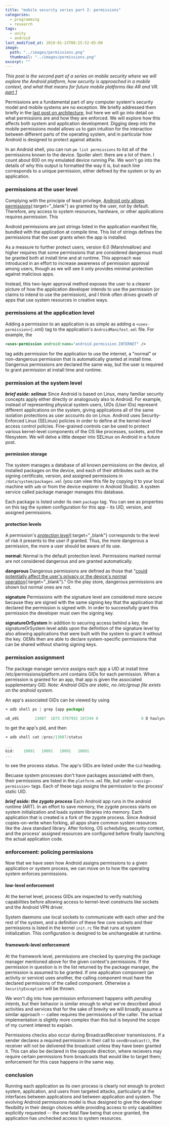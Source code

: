 ```yaml
---
title: "mobile security series part 2: permissions"
categories:
  - programming
  - research
tags:
  - unity
  - android
last_modified_at: 2019-01-23T08:25:52-05:00
image: 
  path: "../images/permissions.png"
  thumbnail: "../images/permissions.png"
excerpt: ""
---
```


*This post is the second part of a series on mobile security where we will explore the Android platform, how security is approached in a mobile context, and what that means for future mobile platforms like AR and VR. [part 1](/android-security-pt-1)*

Permissions are a fundamental part of any computer system's security model and mobile systems are no exception. We briefly addressed them briefly in the [last post on architecture](/android-security-pt-1), but here we will go into detail on what permissions are and how they are enforced. We will explore how this affects both system and application development. Digging deep into the mobile permissions model allows us to gain intuition for the interaction between different parts of the operating system, and in particular how Android is designed to protect against attacks.

<!-- With the Android platform tools (included in Android Studio) installed, you are equipped to inspect some of the internals of Android permissions. From time to time I will provide a prompt to perform these inspections on your own device or emulator.  -->

In an Android shell, you can run `pm list permissions` to list all of the permissions known to the device. Spoiler alert: there are a lot of them. I count about 600 on my emulated device running Pie.
We won't go into the details of why this output is formatted the way it is, but each line corresponds to a unique permission, either defined by the system or by an application.

### permissions at the user level

Complying with the principle of least privilege, [Android only allows permissions](https://developer.android.com/guide/topics/permissions/overview){:target="_blank"} as granted by the user, not by default. Therefore, any access to system resources, hardware, or other applications requires _permission_. This 

Android permissions are just strings listed in the application manifest file, bundled with the application at compile time. This list of strings defines the permissions that the user grants when the app is installed. 

As a measure to further protect users, version 6.0 (Marshmallow) and higher requires that some permissions that are considered dangerous must be granted both at install time and at runtime. This approach was introduced in an effort to increase awareness of permission approval among users, though as we will see it only provides minimal protection against malicious apps. 

Instead, this two-layer approval method exposes the user to a clearer picture of how the application developer intends to use the permission (or claims to intend to use the permission), and I think often drives growth of apps that use system resources in creative ways.

### permissions at the application level
Adding a permission to an application is as simple as adding a `<uses-permission>`{:.xml} tag to the application's `AndroidManifest.xml` file. For example, the 
```xml
<uses-permission android:name="android.permission.INTERNET" />
```
tag adds permission for the application to use the internet, a "normal" or non-dangerous permission that is automatically granted at install time. Dangerous permissions are declared the same way, but the user is required to grant permission at install time and runtime.

### permission at the system level

**_brief aside: selinux_**
Since Android is based on Linux, many familiar security concepts apply either directly or analogously also to Android. For example, instead of representing physical system users, UIDs (_User_ IDs) represent different applications on the system, giving applications all of the same isolation protections as user accounts do on Linux. Android uses Security-Enforced Linux (SELinux) policies in order to define at the kernel-level access control policies. Fine-grained controls can be used to protect various kernel-level components of the OS like processes, sockets, and the filesystem. We will delve a little deeper into SELinux on Android in a future post.

#### permission storage
The system manages a database of all known permissions on the device, all installed packages on the device, and each of their attributes such as the signing certificate, version, and assigned permissions in `/data/system/packages.xml` (you can view this file by copying it to your local machine with `adb` or from the device explorer in Android Studio). A system service called package manager manages this database. 

Each package is listed under its own `package` tag. You can see as properties on this tag the system configuration for this app - its UID, version, and assigned permissions.

#### protection levels

A permission's [_protection level_](https://developer.android.com/guide/topics/manifest/permission-element#plevel){:target="_blank"}  corresponds to the level of risk it presents to the user if granted. Thus, the more dangerous a permission, the more a user should be aware of its use.

**normal:**
Normal is the default protection level. Permissions marked normal are not considered dangerous and are granted automatically.

**dangerous**
Dangerous permissions are defined as those that "[could potentially affect the user's privacy or the device's normal operation](https://developer.android.com/guide/topics/permissions/overview#normal-dangerous){:target="_blank"}."
On the play store, dangerous permissions are shown but normal ones are not.

**signature**
Permissions with the signature level are considered more secure because they are signed with the same signing key that the application that declared the permission is signed with. In order to successfully grant this permission the developer must own the signing key.

**signatureOrSystem**
In addition to securing access behind a key, the signatureOrSystem level adds upon the definition of the signature level by also allowing applications that were built with the system to grant it without the key. OEMs then are able to declare system-specific permissions that can be shared without sharing signing keys.

### permission assignment
The package manager service assigns each app a UID at install time
/etc/permissions/platform.xml contains GIDs for each permission.
When a permission is granted for an app, that app is given the associated supplementary GID. *Note: Android GIDs are static, no /etc/group file exists on the android system.*

An app's associated GIDs can be viewed by using

 ```js
 ➜ adb shell ps | grep {app package}

u0_a91       13087  1873 3787932 167244 0                   0 D haulynx.com.haulynx2_0
 ```
 to get the app's pid, and then
 ```js
 ➜ adb shell cat /proc/13087/status

...
Gid:	10091	10091	10091	10091
...
 ```
to see the process status. The app's GIDs are listed under the `Gid` heading.

Becuase system processes don't have packages associated with them, their permissions are listed in the `platform.xml` file, but under `<assign-permission>` tags. Each of these tags assigns the permission to the process' static UID.

**_brief aside: the zygote process_**
Each Android app runs in the android runtime (ART). In an effort to save memory, the zygote process starts on system initialization and loads system libraries into memory. Each application that is created is a fork of the  zygote process. Since Android copies-on-write when forking, all apps share common system resources like the Java standard library.
After forking, OS scheduling, security context, and the process' assigned resources are configured before finally launching the actual application code.

### enforcement: policing permissions
Now that we have seen how Android assigns permissions to a given application or system process, we can move on to how the operating system enforces permissions.

#### low-level enforcement
At the kernel level, process GIDs are inspected to verify matching capabilities before allowing access to kernel-level constructs like sockets and the Android VPN driver.

System daemons use local sockets to communicate with each other and the rest of the system, and a definition of these few core sockets and their permissions is listed in the kernel `init.rc` file that runs at system initialization. This configuration is designed to be unchangeable at runtime.

#### framework-level enforcement
At the framework level, permissions are checked by querying the package manager mentioned above for the given context's permissions. If the permission in question is in the list returned by the package manager, the permission is assumed to be granted. If one application component (an activity or service) uses another, the calling component must have the declared permissions of the called component. Otherwise a `SecurityException` will be thrown.

We won't dig into how permission enforcement happens with _pending intents_, but their behavior is similar enough to what we've described about activities and services that for the sake of brevity we will broadly assume a similar approach -- callee requires the permissions of the caller. The actual implementation is slightly more complex than this but is beyond the scope of my current interest to explain.

Permissions checks also occur during BroadcastReceiver transmissions. If a sender declares a required permission in their call to `sendBroadcast()`, the receiver will not be delivered the broadcast unless they have been granted it. This can also be declared in the opposite direction, where recievers may require certain permissions from broadcasts that would like to target them; enforcement for this case happens in the same way.

### conclusion
Running each application as its own process is clearly not enough to protect system, application, and users from targeted attacks, particularly at the interfaces between applications and between application and system. The evolving Android permissions model is thus designed to give the developer flexibility in their design choices while providing access to only capabilities explicitly requested -- the one fatal flaw being that once granted, the application has unchecked access to system resources. 

<!-- In addition to separating processes by isolating applications from one another, each application is given its own directory to write to and read from. Linux file permissions by default don't allow multiple users to access files, and Android application directories act the same, separating one application's data from reads and writes by another. -->